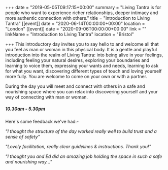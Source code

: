 +++
date = "2019-05-05T09:17:15+00:00"
summary = "Living Tantra is for people who want to experience richer relationships, deeper intimacy and more authentic connection with others."
title = "Introduction to Living Tantra"
[[event]]
date = "2020-06-14T00:00:00+00:00"
location = "London"
[[event]]
date = "2020-09-06T00:00:00+00:00"
link = ""
linkName = "Introduction to Living Tantra"
location = "Bristol"

+++
This introductory day invites you to say hello to and welcome all that you feel as man or woman in this physical body. It is a gentle and playful introduction into the realm of Living Tantra: into being alive in your feelings, including feeling your natural desires, exploring your boundaries and learning to voice them, expressing your wants and needs, learning to ask for what you want, discovering different types of touch and loving yourself more fully. You are welcome to come on your own or with a partner.

During the day you will meet and connect with others in a safe and nourishing space where you can relax into discovering yourself and your way of connecting with man or woman.

##### 10.30am - 5.30pm

Here's some feedback we've had:-

_"I thought the structure of the day worked really well to build trust and a sense of safety"_

_"Lovely facilitation, really clear guidelines & instructions. Thank you!"_

_"I thought you and Ed did an amazing job holding the space in such a safe and nourishing way..."_